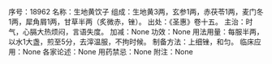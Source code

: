 序号：18962
名称：生地黄饮子
组成：生地黄3两，玄参1两，赤茯苓1两，麦门冬1两，犀角屑1两，甘草半两（炙微赤，锉）。
出处：《圣惠》卷十五。
主治：时气，心膈大热烦闷，言语失度。
加减：None
功效：None
用法用量：每服半两，以水1大盏，煎至5分，去滓温服，不拘时候。
制备方法：上细锉，和匀。
临床应用：None
各家论述：None
用药禁忌：None
附注：None
